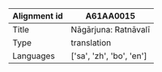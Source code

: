 |Alignment id | A61AA0015
| --- | --- 
|Title | Nāgārjuna: Ratnāvalī 
|Type | translation
|Languages | ['sa', 'zh', 'bo', 'en']